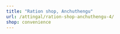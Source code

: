 ```yaml
---
title: "Ration shop, Anchuthengu"
url: /attingal/ration-shop-anchuthengu-4/
shop: convenience
---
```

